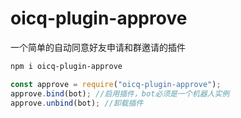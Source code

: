# oicq-plugin-approve

一个简单的自动同意好友申请和群邀请的插件

```bash
npm i oicq-plugin-approve
```

```js
const approve = require("oicq-plugin-approve");
approve.bind(bot); //启用插件，bot必须是一个机器人实例
approve.unbind(bot); //卸载插件
```
